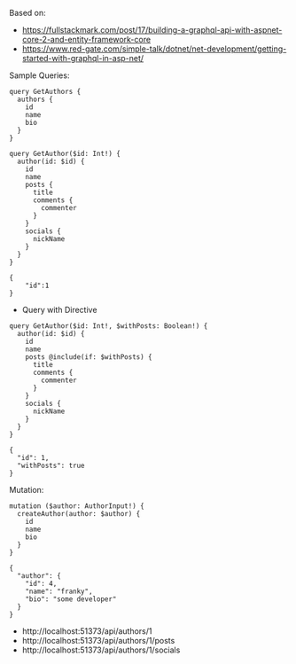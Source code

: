 ﻿Based on:
- https://fullstackmark.com/post/17/building-a-graphql-api-with-aspnet-core-2-and-entity-framework-core
- https://www.red-gate.com/simple-talk/dotnet/net-development/getting-started-with-graphql-in-asp-net/

Sample Queries:

```
query GetAuthors {
  authors {
    id
    name
    bio
  }
}

query GetAuthor($id: Int!) {
  author(id: $id) {
    id
    name
    posts {
      title
      comments {
        commenter
      }
    }
    socials {
      nickName
    }
  }
}

{
    "id":1
}

```

- Query with Directive
```
query GetAuthor($id: Int!, $withPosts: Boolean!) {
  author(id: $id) {
    id
    name 
    posts @include(if: $withPosts) {
      title
      comments {
        commenter
      }
    }
    socials {
      nickName
    }
  }
}

{
  "id": 1,
  "withPosts": true
}
```

Mutation:

```
mutation ($author: AuthorInput!) {
  createAuthor(author: $author) {
    id
    name
    bio
  }
}

{
  "author": {
    "id": 4,
    "name": "franky",
    "bio": "some developer"
  }
}

```

- http://localhost:51373/api/authors/1
- http://localhost:51373/api/authors/1/posts
- http://localhost:51373/api/authors/1/socials
